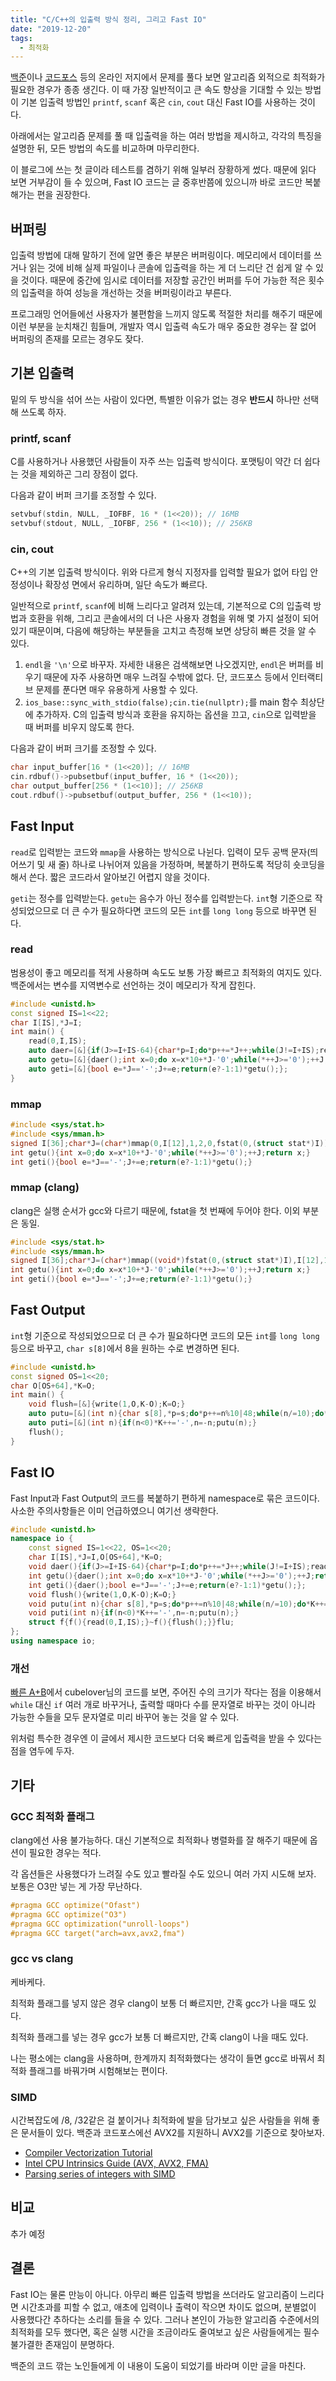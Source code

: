 ```yaml
---
title: "C/C++의 입출력 방식 정리, 그리고 Fast IO"
date: "2019-12-20"
tags:
  - 최적화
---
```


[백준](https://www.acmicpc.net/)이나 [코드포스](https://codeforces.com/) 등의 온라인 저지에서 문제를 풀다 보면 알고리즘 외적으로 최적화가 필요한 경우가 종종 생긴다. 이 때 가장 일반적이고 큰 속도 향상을 기대할 수 있는 방법이 기본 입출력 방법인 `printf`, `scanf` 혹은 `cin`, `cout` 대신 Fast IO를 사용하는 것이다.

아래에서는 알고리즘 문제를 풀 때 입출력을 하는 여러 방법을 제시하고, 각각의 특징을 설명한 뒤, 모든 방법의 속도를 비교하며 마무리한다.

이 블로그에 쓰는 첫 글이라 테스트를 겸하기 위해 일부러 장황하게 썼다. 때문에 읽다 보면 거부감이 들 수 있으며, Fast IO 코드는 글 중후반쯤에 있으니까 바로 코드만 복붙해가는 편을 권장한다.

## 버퍼링

입출력 방법에 대해 말하기 전에 알면 좋은 부분은 버퍼링이다. 메모리에서 데이터를 쓰거나 읽는 것에 비해 실제 파일이나 콘솔에 입출력을 하는 게 더 느리단 건 쉽게 알 수 있을 것이다. 때문에 중간에 임시로 데이터를 저장할 공간인 버퍼를 두어 가능한 적은 횟수의 입출력을 하여 성능을 개선하는 것을 버퍼링이라고 부른다.

프로그래밍 언어들에선 사용자가 불편함을 느끼지 않도록 적절한 처리를 해주기 때문에 이런 부분을 눈치채긴 힘들며, 개발자 역시 입출력 속도가 매우 중요한 경우는 잘 없어 버퍼링의 존재를 모르는 경우도 잦다.

## 기본 입출력

밑의 두 방식을 섞어 쓰는 사람이 있다면, 특별한 이유가 없는 경우 __반드시__ 하나만 선택해 쓰도록 하자.

### printf, scanf

C를 사용하거나 사용했던 사람들이 자주 쓰는 입출력 방식이다. 포맷팅이 약간 더 쉽다는 것을 제외하곤 그리 장점이 없다.

다음과 같이 버퍼 크기를 조정할 수 있다.

```cpp
setvbuf(stdin, NULL, _IOFBF, 16 * (1<<20)); // 16MB
setvbuf(stdout, NULL, _IOFBF, 256 * (1<<10)); // 256KB
```

### cin, cout

C++의 기본 입출력 방식이다. 위와 다르게 형식 지정자를 입력할 필요가 없어 타입 안정성이나 확장성 면에서 유리하며, 일단 속도가 빠르다.

일반적으로 `printf`, `scanf`에 비해 느리다고 알려져 있는데, 기본적으로 C의 입출력 방법과 호환을 위해, 그리고 콘솔에서의 더 나은 사용자 경험을 위해 몇 가지 설정이 되어있기 때문이며, 다음에 해당하는 부분들을 고치고 측정해 보면 상당히 빠른 것을 알 수 있다.

1. `endl`을 `'\n'`으로 바꾸자. 자세한 내용은 검색해보면 나오겠지만, `endl`은 버퍼를 비우기 때문에 자주 사용하면 매우 느려질 수밖에 없다. 단, 코드포스 등에서 인터랙티브 문제를 푼다면 매우 유용하게 사용할 수 있다.
2. `ios_base::sync_with_stdio(false);cin.tie(nullptr);`를 main 함수 최상단에 추가하자. C의 입출력 방식과 호환을 유지하는 옵션을 끄고, `cin`으로 입력받을 때 버퍼를 비우지 않도록 한다.

다음과 같이 버퍼 크기를 조정할 수 있다.

```cpp
char input_buffer[16 * (1<<20)]; // 16MB
cin.rdbuf()->pubsetbuf(input_buffer, 16 * (1<<20));
char output_buffer[256 * (1<<10)]; // 256KB
cout.rdbuf()->pubsetbuf(output_buffer, 256 * (1<<10));
```

## Fast Input

`read`로 입력받는 코드와 `mmap`을 사용하는 방식으로 나뉜다. 입력이 모두 공백 문자(띄어쓰기 및 새 줄) 하나로 나뉘어져 있음을 가정하며, 복붙하기 편하도록 적당히 숏코딩을 해서 쓴다. 짧은 코드라서 알아보긴 어렵지 않을 것이다.

`geti`는 정수를 입력받는다. `getu`는 음수가 아닌 정수를 입력받는다. `int`형 기준으로 작성되었으므로 더 큰 수가 필요하다면 코드의 모든 `int`를 `long long` 등으로 바꾸면 된다.

### read

범용성이 좋고 메모리를 적게 사용하며 속도도 보통 가장 빠르고 최적화의 여지도 있다. 백준에서는 변수를 지역변수로 선언하는 것이 메모리가 작게 잡힌다.

```cpp
#include <unistd.h>
const signed IS=1<<22;
char I[IS],*J=I;
int main() {
	read(0,I,IS);
	auto daer=[&]{if(J>=I+IS-64){char*p=I;do*p++=*J++;while(J!=I+IS);read(0,p,I+IS-p);J=I;}};
	auto getu=[&]{daer();int x=0;do x=x*10+*J-'0';while(*++J>='0');++J;return x;};
	auto geti=[&]{bool e=*J=='-';J+=e;return(e?-1:1)*getu();};
}
```

### mmap

```cpp
#include <sys/stat.h>
#include <sys/mman.h>
signed I[36];char*J=(char*)mmap(0,I[12],1,2,0,fstat(0,(struct stat*)I));
int getu(){int x=0;do x=x*10+*J-'0';while(*++J>='0');++J;return x;}
int geti(){bool e=*J=='-';J+=e;return(e?-1:1)*getu();}
```

### mmap (clang)

clang은 실행 순서가 gcc와 다르기 때문에, fstat을 첫 번째에 두어야 한다. 이외 부분은 동일.

```cpp
#include <sys/stat.h>
#include <sys/mman.h>
signed I[36];char*J=(char*)mmap((void*)fstat(0,(struct stat*)I),I[12],1,2,0,0);
int getu(){int x=0;do x=x*10+*J-'0';while(*++J>='0');++J;return x;}
int geti(){bool e=*J=='-';J+=e;return(e?-1:1)*getu();}
```

## Fast Output

`int`형 기준으로 작성되었으므로 더 큰 수가 필요하다면 코드의 모든 `int`를 `long long` 등으로 바꾸고, `char s[8]`에서 8을 원하는 수로 변경하면 된다.

```cpp
#include <unistd.h>
const signed OS=1<<20;
char O[OS+64],*K=O;
int main() {
	void flush=[&]{write(1,O,K-O);K=O;}
	auto putu=[&](int n){char s[8],*p=s;do*p++=n%10|48;while(n/=10);do*K++=*--p;while(p!=s);*K++=10;if(K>=O+OS)flush();}
	auto puti=[&](int n){if(n<0)*K++='-',n=-n;putu(n);}
	flush();
}
```

## Fast IO

Fast Input과 Fast Output의 코드를 복붙하기 편하게 namespace로 묶은 코드이다. 사소한 주의사항들은 이미 언급하였으니 여기선 생략한다.

```cpp
#include <unistd.h>
namespace io {
	const signed IS=1<<22, OS=1<<20;
	char I[IS],*J=I,O[OS+64],*K=O;
	void daer(){if(J>=I+IS-64){char*p=I;do*p++=*J++;while(J!=I+IS);read(0,p,I+IS-p);J=I;}};
	int getu(){daer();int x=0;do x=x*10+*J-'0';while(*++J>='0');++J;return x;};
	int geti(){daer();bool e=*J=='-';J+=e;return(e?-1:1)*getu();};
	void flush(){write(1,O,K-O);K=O;}
	void putu(int n){char s[8],*p=s;do*p++=n%10|48;while(n/=10);do*K++=*--p;while(p!=s);*K++=10;if(K>=O+OS)flush();}
	void puti(int n){if(n<0)*K++='-',n=-n;putu(n);}
	struct f{f(){read(0,I,IS);}~f(){flush();}}flu;
};
using namespace io;
```

### 개선

[빠른 A+B](https://www.acmicpc.net/problem/15552)에서 cubelover님의 코드를 보면, 주어진 수의 크기가 작다는 점을 이용해서 `while` 대신 `if` 여러 개로 바꾸거나, 출력할 때마다 수를 문자열로 바꾸는 것이 아니라 가능한 수들을 모두 문자열로 미리 바꾸어 놓는 것을 알 수 있다.

위처럼 특수한 경우엔 이 글에서 제시한 코드보다 더욱 빠르게 입출력을 받을 수 있다는 점을 염두에 두자.

## 기타

### GCC 최적화 플래그

clang에선 사용 불가능하다. 대신 기본적으로 최적화나 병렬화를 잘 해주기 때문에 옵션이 필요한 경우는 적다.

각 옵션들은 사용했다가 느려질 수도 있고 빨라질 수도 있으니 여러 가지 시도해 보자. 보통은 O3만 넣는 게 가장 무난하다.

```cpp
#pragma GCC optimize("Ofast")
#pragma GCC optimize("O3")
#pragma GCC optimization("unroll-loops")
#pragma GCC target("arch=avx,avx2,fma")
```

### gcc vs clang

케바케다.

최적화 플래그를 넣지 않은 경우 clang이 보통 더 빠르지만, 간혹 gcc가 나을 때도 있다.

최적화 플래그를 넣는 경우 gcc가 보통 더 빠르지만, 간혹 clang이 나을 때도 있다.

나는 평소에는 clang을 사용하며, 한계까지 최적화했다는 생각이 들면 gcc로 바꿔서 최적화 플래그를 바꿔가며 시험해보는 편이다.

### SIMD

시간복잡도에 /8, /32같은 걸 붙이거나 최적화에 발을 담가보고 싶은 사람들을 위해 좋은 문서들이 있다. 백준과 코드포스에선 AVX2를 지원하니 AVX2를 기준으로 찾아보자.

* [Compiler Vectorization Tutorial](https://software.intel.com/sites/default/files/m/4/8/8/2/a/31848-CompilerAutovectorizationGuide.pdf)
* [Intel CPU Intrinsics Guide (AVX, AVX2, FMA)](https://software.intel.com/sites/landingpage/IntrinsicsGuide/#expand=91,3525,2950,3514&text=_mm&techs=AVX,AVX2,FMA)
* [Parsing series of integers with SIMD](http://0x80.pl/articles/simd-parsing-int-sequences.html)

## 비교

추가 예정

## 결론

Fast IO는 물론 만능이 아니다. 아무리 빠른 입출력 방법을 쓰더라도 알고리즘이 느리다면 시간초과를 피할 수 없고, 애초에 입력이나 출력이 작으면 차이도 없으며, 분별없이 사용했다간 추하다는 소리를 들을 수 있다. 그러나 본인이 가능한 알고리즘 수준에서의 최적화를 모두 했다면, 혹은 실행 시간을 조금이라도 줄여보고 싶은 사람들에게는 필수불가결한 존재임이 분명하다.

백준의 코드 깎는 노인들에게 이 내용이 도움이 되었기를 바라며 이만 글을 마친다.
